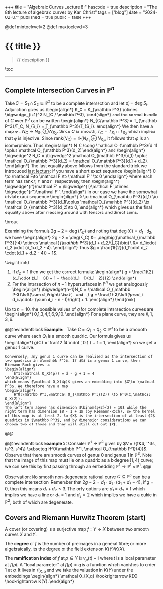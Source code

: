 +++
title = "Algebraic Curves Lecture 8:"
hascode = true
description = "The 8th lecture of algebraic curves by Karl Christ"
tags = ["blog"]
date = "2024-02-07"
published = true
public = false
+++

@def mintoclevel=2
@def maxtoclevel=3

# {{ title }}

> {{ description }}

\toc

---

## Complete Intersection Curves in $\mathbb P^n$

Take $C = S_1 \cap S_2\subseteq \mathbb P^3$ to be a complete intersection and let $d_i = \deg S_i$. Adjunction gives us
\begin{align*}
    K_C = K_{\mathbb P^3} \otimes \bigwedge_{i=1}^2 N_{C / \mathbb P^3},
\end{align*}
and the normal bundle of $C$ over $\mathbb P^3$ can be written
\begin{align*}
    N_{C/\mathbb P^3} = T_{\mathbb P^3}/T_C, N_{S_i} = T_{\mathbb P^3}/T_{S_i}.
\end{align*}
We then have a map $\varphi:N_C\to N_{S_1} \oplus N_{S_2}$. Since $C$ is smooth, $T_C = T_{S_1}\cap T_{S_2}$ which implies that $\varphi$ is injective. Since $\textrm{rank}(N_C) = \textrm{rk}(N_{S_1} \oplus N_{S_2}$, it follows that $\varphi$ is an isomorphism. Thus
\begin{align*}
    N_C \cong \mathcal O_{\mathbb P^3}(d_1) \oplus \mathcal O_{\mathbb P^3}(d_2)
\end{align*}
and
\begin{align*}
    \bigwedge^2 N_C = \bigwedge^2 \mathcal O_{\mathbb P^3}(d_1) \oplus \mathcal O_{\mathbb P^3}(d_2) = \mathcal O_{\mathbb P^3}(d_1 + d_2).
\end{align*}
The last equality above follows from the standard trick we introduced [last lecture](pages/writing/journal/algcurves7/index.md): if you have a short exact sequence
\begin{align*}
    0 \to \mathcal F\to \mathcal F \to \mathcal F'' \to 0
\end{align*}
where each term has rank $r$, $r'$ and $r''$ respectively, then
\begin{align*}
    \bigwedge^{r'}\mathcal F' = \bigwedge^{r}\mathcal F \otimes \bigwedge^{r''}\mathcal F''.
\end{align*}
In our case we have the somewhat trivial exact sequence
\begin{align*}
    0 \to \mathcal O_{\mathbb P^3}(d_1) \to \mathcal O_{\mathbb P^3}(d_1)\oplus \mathcal O_{\mathbb P^3}(d_2) \to \mathcal O_{\mathbb P^3}(d_2)\to 0,
\end{align*}
which gives us the final equality above after messing around with tensors and direct sums.

\break

Examining the formula $2g - 2 = \deg (K_C)$ and noting that $\deg(C) = d_1\cdot d_2$, we have
\begin{align*}
    2g - 2 = \deg(K_C) &= \deg\big((\mathcal_{\mathbb P^3}(-4) \otimes \mathcal )_{\mathbb P^3}(d_1 + d_2)_{|_C}\big) \\
    &= d_1\cdot d_2 \cdot (d_1+d_2 - 4).
\end{align*}
Thus $g = \frac{1}{2}(d_1\cdot d_2 \cdot (d_1 + d_2 - 4)) + 1$.

\begin{rmk}
1. If $d_2 = 1$ then we get the correct formula:
\begin{align*}
    g = \frac{1}{2}(d_1\cdot (d_1 - 3)) + 1 = \frac{(d_1 - 1)(d_1 - 2)}{2}
\end{align*}
1. For the intersection of $n-1$ hypersurfaces in $\mathbb P^n$ we get analogously
\begin{align*}
    \bigwedge^{n-1}N_C = \mathcal O_{\mathbb P^3}\left(\sum d_i\right) \text{~ and ~} g = \frac{1}{2}\left(\prod_i d_i~\cdot~ (\sum d_i - n - 1)\right) + 1.
\end{align*}
\end{rmk}

Up to $n = 10$, the possible values of $g$ for complete intersection curves are
\begin{align*}
    0,1,3,4,5,6,9,10.
\end{align*}
For a plane curve, they are $0,1,3,6$.

@@revindentblock
    **Example:** &nbsp; Take $C = Q_1\cap Q_2 \subseteq \mathbb P^3$ to be a smoooth curve where each $Q_i$ is a smooth quadric. Our formula gives us
    \begin{align*}
        g(C) = \frac12 (4 \cdot ( 0 ) ) + 1 = 1,
    \end{align*}
    so we get a genus 1 curve.

    Conversely, any genus 1 curve can be realized as the intersection of two quadrics in $\mathbb P^3$. If $X$ is a genus 1 curve, then Riemann-Roch gives us
    \begin{align*}
        h^1(\mathcal O_X(4p)) = d - g + 1 = 4
    \end{align*}
    which means $\mathcal O_X(4p)$ gives an embedding into $X\to \mathcal P^3$. We therefore have a map
    \begin{align*}
        H^0(\mathbb P^3,\mathcal O_{\mathbb P^3}(2)) \to H^0(X,\mathcal O_X(2)).
    \end{align*}
    The left term above has dimension $\binom{3+2}{2} = 10$ while the right term has dimension $8 - 1 + 1$ (by Riemann-Roch), so the kernel of this map is at least 2. So $X$ is the intersection of at least $2$ quadrics in $\mathbb P^3$, and by dimension considerations we can choose two of those and they will still cut out $X$.
@@

@@revindentblock
    **Example 2:** Consider $\mathbb P^1 \to \mathbb P^3$ given by $V = \{t&4, t^3s, ts^3, s^4\} \subseteq H^0(\mathbb P^1, \mathcal O_{\mathbb P^1}(4))$. Observe that there are smooth curves of genus 0 and genus 1 in $\mathbb P^3$. Note that the image of this map must lie on a quadric as a bidegree $(1,4)$ curve; we can see this by first passing through an embedding $\mathbb P^1\to \mathbb P^1\times \mathbb P^1$.
@@

Observation: No smooth non-degenerate rational curve $C\subseteq \mathbb P^3$ can be a complete intersection. Remember that $2g - 2 = d_1\cdot d_1 \cdot (d_1 + d_2 - 4)$, if $g = 0$, then this means $d_1 + d_2 \leq 3$. The only options are $d_1 = d_2 = 1$ which implies we have a line or $d_1 = 1$ and $d_2 = 2$ which implies we have a cubic in $\mathbb P^2$, both of which are degenerate.

## Covers and Riemann Hurwitz Theorem (start)

A cover (or covering) is a surjective map $f:Y\to X$ between two smooth curves $X$ and $Y$. 

The **degree** of $f$ is the number of preimages in a general fibre; or more algebraically, its the degree of the field extension $K(Y)/K(X)$.

The **ramification index** of $f$ at $p\in Y$ is $v_p(t) - 1$ where $t$ is a local parameter at $f(p)$. A "local parameter" at $f(p) = q$ is a function which vanishes to order $1$ at $q$. It lives in $\mathcal O_{X,q}$ and we take the valuation in $K(Y)$ under the embeddings
\begin{align*}
    \mathcal O_{X,q} \hookrightarrow K(X) \hookrightarrow K(Y).
\end{align*}
